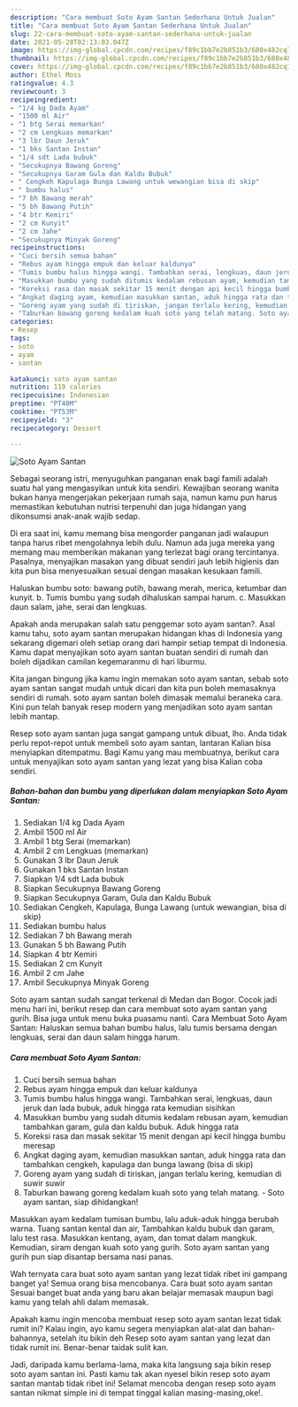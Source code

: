 ```yaml
---
description: "Cara membuat Soto Ayam Santan Sederhana Untuk Jualan"
title: "Cara membuat Soto Ayam Santan Sederhana Untuk Jualan"
slug: 22-cara-membuat-soto-ayam-santan-sederhana-untuk-jualan
date: 2021-05-28T02:13:03.047Z
image: https://img-global.cpcdn.com/recipes/f89c1bb7e2b851b3/680x482cq70/soto-ayam-santan-foto-resep-utama.jpg
thumbnail: https://img-global.cpcdn.com/recipes/f89c1bb7e2b851b3/680x482cq70/soto-ayam-santan-foto-resep-utama.jpg
cover: https://img-global.cpcdn.com/recipes/f89c1bb7e2b851b3/680x482cq70/soto-ayam-santan-foto-resep-utama.jpg
author: Ethel Moss
ratingvalue: 4.3
reviewcount: 3
recipeingredient:
- "1/4 kg Dada Ayam"
- "1500 ml Air"
- "1 btg Serai memarkan"
- "2 cm Lengkuas memarkan"
- "3 lbr Daun Jeruk"
- "1 bks Santan Instan"
- "1/4 sdt Lada bubuk"
- "Secukupnya Bawang Goreng"
- "Secukupnya Garam Gula dan Kaldu Bubuk"
- " Cengkeh Kapulaga Bunga Lawang untuk wewangian bisa di skip"
- " bumbu halus"
- "7 bh Bawang merah"
- "5 bh Bawang Putih"
- "4 btr Kemiri"
- "2 cm Kunyit"
- "2 cm Jahe"
- "Secukupnya Minyak Goreng"
recipeinstructions:
- "Cuci bersih semua bahan"
- "Rebus ayam hingga empuk dan keluar kaldunya"
- "Tumis bumbu halus hingga wangi. Tambahkan serai, lengkuas, daun jeruk dan lada bubuk, aduk hingga rata kemudian sisihkan"
- "Masukkan bumbu yang sudah ditumis kedalam rebusan ayam, kemudian tambahkan garam, gula dan kaldu bubuk. Aduk hingga rata"
- "Koreksi rasa dan masak sekitar 15 menit dengan api kecil hingga bumbu meresap"
- "Angkat daging ayam, kemudian masukkan santan, aduk hingga rata dan tambahkan cengkeh, kapulaga dan bunga lawang (bisa di skip)"
- "Goreng ayam yang sudah di tiriskan, jangan terlalu kering, kemudian di suwir suwir"
- "Taburkan bawang goreng kedalam kuah soto yang telah matang. Soto ayam santan, siap dihidangkan!"
categories:
- Resep
tags:
- soto
- ayam
- santan

katakunci: soto ayam santan 
nutrition: 119 calories
recipecuisine: Indonesian
preptime: "PT40M"
cooktime: "PT53M"
recipeyield: "3"
recipecategory: Dessert

---
```



![Soto Ayam Santan](https://img-global.cpcdn.com/recipes/f89c1bb7e2b851b3/680x482cq70/soto-ayam-santan-foto-resep-utama.jpg)

Sebagai seorang istri, menyuguhkan panganan enak bagi famili adalah suatu hal yang mengasyikan untuk kita sendiri. Kewajiban seorang  wanita bukan hanya mengerjakan pekerjaan rumah saja, namun kamu pun harus memastikan kebutuhan nutrisi terpenuhi dan juga hidangan yang dikonsumsi anak-anak wajib sedap.

Di era  saat ini, kamu memang bisa mengorder panganan jadi walaupun tanpa harus ribet mengolahnya lebih dulu. Namun ada juga mereka yang memang mau memberikan makanan yang terlezat bagi orang tercintanya. Pasalnya, menyajikan masakan yang dibuat sendiri jauh lebih higienis dan kita pun bisa menyesuaikan sesuai dengan masakan kesukaan famili. 

Haluskan bumbu soto: bawang putih, bawang merah, merica, ketumbar dan kunyit. b. Tumis bumbu yang sudah dihaluskan sampai harum. c. Masukkan daun salam, jahe, serai dan lengkuas.

Apakah anda merupakan salah satu penggemar soto ayam santan?. Asal kamu tahu, soto ayam santan merupakan hidangan khas di Indonesia yang sekarang digemari oleh setiap orang dari hampir setiap tempat di Indonesia. Kamu dapat menyajikan soto ayam santan buatan sendiri di rumah dan boleh dijadikan camilan kegemaranmu di hari liburmu.

Kita jangan bingung jika kamu ingin memakan soto ayam santan, sebab soto ayam santan sangat mudah untuk dicari dan kita pun boleh memasaknya sendiri di rumah. soto ayam santan boleh dimasak memalui beraneka cara. Kini pun telah banyak resep modern yang menjadikan soto ayam santan lebih mantap.

Resep soto ayam santan juga sangat gampang untuk dibuat, lho. Anda tidak perlu repot-repot untuk membeli soto ayam santan, lantaran Kalian bisa menyiapkan ditempatmu. Bagi Kamu yang mau membuatnya, berikut cara untuk menyajikan soto ayam santan yang lezat yang bisa Kalian coba sendiri.

<!--inarticleads1-->

##### Bahan-bahan dan bumbu yang diperlukan dalam menyiapkan Soto Ayam Santan:

1. Sediakan 1/4 kg Dada Ayam
1. Ambil 1500 ml Air
1. Ambil 1 btg Serai (memarkan)
1. Ambil 2 cm Lengkuas (memarkan)
1. Gunakan 3 lbr Daun Jeruk
1. Gunakan 1 bks Santan Instan
1. Siapkan 1/4 sdt Lada bubuk
1. Siapkan Secukupnya Bawang Goreng
1. Siapkan Secukupnya Garam, Gula dan Kaldu Bubuk
1. Sediakan  Cengkeh, Kapulaga, Bunga Lawang (untuk wewangian, bisa di skip)
1. Sediakan  bumbu halus
1. Sediakan 7 bh Bawang merah
1. Gunakan 5 bh Bawang Putih
1. Siapkan 4 btr Kemiri
1. Sediakan 2 cm Kunyit
1. Ambil 2 cm Jahe
1. Ambil Secukupnya Minyak Goreng


Soto ayam santan sudah sangat terkenal di Medan dan Bogor. Cocok jadi menu hari ini, berikut resep dan cara membuat soto ayam santan yang gurih. Bisa juga untuk menu buka puasamu nanti. Cara Membuat Soto Ayam Santan: Haluskan semua bahan bumbu halus, lalu tumis bersama dengan lengkuas, serai dan daun salam hingga harum. 

<!--inarticleads2-->

##### Cara membuat Soto Ayam Santan:

1. Cuci bersih semua bahan
1. Rebus ayam hingga empuk dan keluar kaldunya
1. Tumis bumbu halus hingga wangi. Tambahkan serai, lengkuas, daun jeruk dan lada bubuk, aduk hingga rata kemudian sisihkan
1. Masukkan bumbu yang sudah ditumis kedalam rebusan ayam, kemudian tambahkan garam, gula dan kaldu bubuk. Aduk hingga rata
1. Koreksi rasa dan masak sekitar 15 menit dengan api kecil hingga bumbu meresap
1. Angkat daging ayam, kemudian masukkan santan, aduk hingga rata dan tambahkan cengkeh, kapulaga dan bunga lawang (bisa di skip)
1. Goreng ayam yang sudah di tiriskan, jangan terlalu kering, kemudian di suwir suwir
1. Taburkan bawang goreng kedalam kuah soto yang telah matang. - Soto ayam santan, siap dihidangkan!


Masukkan ayam kedalam tumisan bumbu, lalu aduk-aduk hingga berubah warna. Tuang santan kental dan air, Tambahkan kaldu bubuk dan garam, lalu test rasa. Masukkan kentang, ayam, dan tomat dalam mangkuk. Kemudian, siram dengan kuah soto yang gurih. Soto ayam santan yang gurih pun siap disantap bersama nasi panas. 

Wah ternyata cara buat soto ayam santan yang lezat tidak ribet ini gampang banget ya! Semua orang bisa mencobanya. Cara buat soto ayam santan Sesuai banget buat anda yang baru akan belajar memasak maupun bagi kamu yang telah ahli dalam memasak.

Apakah kamu ingin mencoba membuat resep soto ayam santan lezat tidak rumit ini? Kalau ingin, ayo kamu segera menyiapkan alat-alat dan bahan-bahannya, setelah itu bikin deh Resep soto ayam santan yang lezat dan tidak rumit ini. Benar-benar taidak sulit kan. 

Jadi, daripada kamu berlama-lama, maka kita langsung saja bikin resep soto ayam santan ini. Pasti kamu tak akan nyesel bikin resep soto ayam santan mantab tidak ribet ini! Selamat mencoba dengan resep soto ayam santan nikmat simple ini di tempat tinggal kalian masing-masing,oke!.

